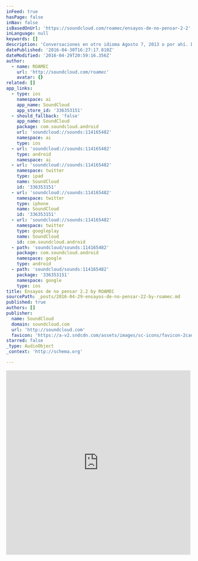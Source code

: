 ```yaml
---
inFeed: true
hasPage: false
inNav: false
isBasedOnUrl: 'https://soundcloud.com/roamec/ensayos-de-no-pensar-2-2'
inLanguage: null
keywords: []
description: 'Conversaciones en otro idioma Agosto 7, 2013 o por ahí. David Echeverría (bateria), Francisco Vivanco (guitarra)'
datePublished: '2016-04-30T16:27:17.810Z'
dateModified: '2016-04-29T20:59:16.356Z'
author:
  - name: ROAMEC
    url: 'http://soundcloud.com/roamec'
    avatar: {}
related: []
app_links:
  - type: ios
    namespace: ai
    app_name: SoundCloud
    app_store_id: '336353151'
  - should_fallback: 'false'
    app_name: SoundCloud
    package: com.soundcloud.android
    url: 'soundcloud://sounds:114165482'
    namespace: ai
    type: ios
  - url: 'soundcloud://sounds:114165482'
    type: android
    namespace: ai
  - url: 'soundcloud://sounds:114165482'
    namespace: twitter
    type: ipad
    name: SoundCloud
    id: '336353151'
  - url: 'soundcloud://sounds:114165482'
    namespace: twitter
    type: iphone
    name: SoundCloud
    id: '336353151'
  - url: 'soundcloud://sounds:114165482'
    namespace: twitter
    type: googleplay
    name: SoundCloud
    id: com.soundcloud.android
  - path: 'soundcloud/sounds:114165482'
    package: com.soundcloud.android
    namespace: google
    type: android
  - path: 'soundcloud/sounds:114165482'
    package: '336353151'
    namespace: google
    type: ios
title: Ensayos de no pensar 2.2 by ROAMEC
sourcePath: _posts/2016-04-29-ensayos-de-no-pensar-22-by-roamec.md
published: true
authors: []
publisher:
  name: SoundCloud
  domain: soundcloud.com
  url: 'http://soundcloud.com'
  favicon: 'https://a-v2.sndcdn.com/assets/images/sc-icons/favicon-2cadd14b.ico'
starred: false
_type: AudioObject
_context: 'http://schema.org'

---
```

<iframe src="https://cdn.embedly.com/widgets/media.html?src=https%3A%2F%2Fw.soundcloud.com%2Fplayer%2F%3Fvisual%3Dtrue%26url%3Dhttp%253A%252F%252Fapi.soundcloud.com%252Ftracks%252F114165482%26show_artwork%3Dtrue&amp;url=https%3A%2F%2Fsoundcloud.com%2Froamec%2Fensayos-de-no-pensar-2-2&amp;image=http%3A%2F%2Fi1.sndcdn.com%2Fartworks-000059505180-zkchbl-t500x500.jpg&amp;key=b7d04c9b404c499eba89ee7072e1c4f7&amp;type=text%2Fhtml&amp;schema=soundcloud" width="500" height="500" scrolling="no" frameborder="0" allowfullscreen="" style=""></iframe>